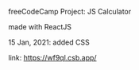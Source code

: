 freeCodeCamp Project: JS Calculator

made with ReactJS

15 Jan, 2021: added CSS

link: https://wf9ql.csb.app/
